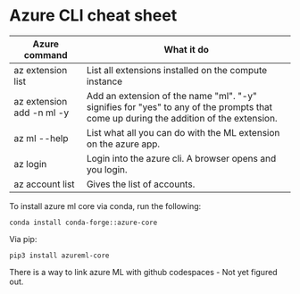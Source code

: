 # Azure CLI cheat sheet

| Azure command  | What it do |
| ------------- | ------------- |
| az extension list  | List all extensions installed on the compute instance  |
| az extension add -n ml -y  | Add an extension of the name "ml". "-y" signifies for "yes" to any of the prompts that come up during the addition of the extension. |
| az ml --help  |  List what all you can do with the ML extension on the azure app.  |
| az login | Login into the azure cli. A browser opens and you login. |
| az account list | Gives the list of accounts. |

To install azure ml core via conda, run the following:

```
conda install conda-forge::azure-core
```

Via pip:

```
pip3 install azureml-core
```

There is a way to link azure ML with github codespaces - Not yet figured out.

